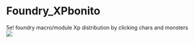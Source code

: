 # Foundry_XPbonito
5e!
foundry macro/module
Xp distribution by clicking chars and monsters
<img src='https://github.com/LucasSilvaFerreira/Foundry_XPbonito/blob/main/xpBONITO.gif'>
